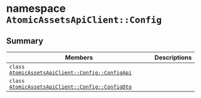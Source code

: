 # namespace `AtomicAssetsApiClient::Config` 

## Summary

 Members                                | Descriptions                                
----------------------------------------|---------------------------------------------
`class `[`AtomicAssetsApiClient::Config::ConfigApi`](.github/workflows/documentation/md/AtomicAssetsApiClient--Config--ConfigApi.md#class_atomic_assets_api_client_1_1_config_1_1_config_api) | 
`class `[`AtomicAssetsApiClient::Config::ConfigDto`](.github/workflows/documentation/md/AtomicAssetsApiClient--Config--ConfigDto.md#class_atomic_assets_api_client_1_1_config_1_1_config_dto) | 

